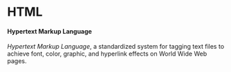 # HTML
#### Hypertext Markup Language
*Hypertext Markup Language*, a standardized system for tagging text files to achieve font, color, graphic, and hyperlink effects on World Wide Web pages.